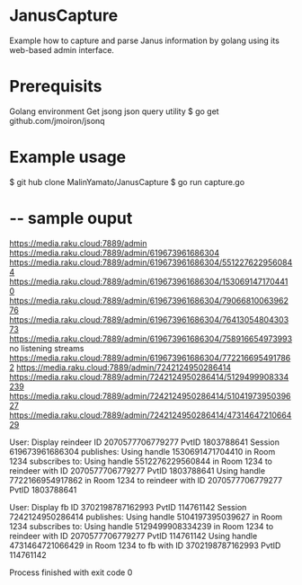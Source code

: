 # JanusCapture
Example how to capture and parse Janus information by golang using its web-based admin interface. 

# Prerequisits
Golang environment
Get jsong json query utility
$ go get github.com/jmoiron/jsonq

# Example usage

$ git hub clone MalinYamato/JanusCapture
$ go run capture.go

# -- sample ouput
https://media.raku.cloud:7889/admin
https://media.raku.cloud:7889/admin/619673961686304
https://media.raku.cloud:7889/admin/619673961686304/5512276229560844
https://media.raku.cloud:7889/admin/619673961686304/1530691471704410
https://media.raku.cloud:7889/admin/619673961686304/7906681006396276
https://media.raku.cloud:7889/admin/619673961686304/7641305480430373
https://media.raku.cloud:7889/admin/619673961686304/758916654973993
no listening streams
https://media.raku.cloud:7889/admin/619673961686304/7722166954917862
https://media.raku.cloud:7889/admin/7242124950286414
https://media.raku.cloud:7889/admin/7242124950286414/5129499908334239
https://media.raku.cloud:7889/admin/7242124950286414/5104197395039627
https://media.raku.cloud:7889/admin/7242124950286414/4731464721066429

User: Display reindeer ID 2070577706779277 PvtID 1803788641  Session 619673961686304
publishes: 
Using handle 1530691471704410 in Room 1234 
subscribes to: 
Using handle 5512276229560844 in  Room 1234 to reindeer with ID 2070577706779277 PvtID 1803788641
Using handle 7722166954917862 in  Room 1234 to reindeer with ID 2070577706779277 PvtID 1803788641

User: Display fb ID 3702198787162993 PvtID 114761142  Session 7242124950286414
publishes: 
Using handle 5104197395039627 in Room 1234 
subscribes to: 
Using handle 5129499908334239 in  Room 1234 to reindeer with ID 2070577706779277 PvtID 114761142
Using handle 4731464721066429 in  Room 1234 to fb with ID 3702198787162993 PvtID 114761142


Process finished with exit code 0
